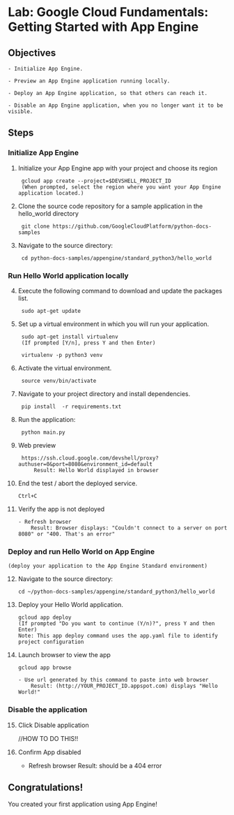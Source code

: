 # Lab: Google Cloud Fundamentals: Getting Started with App Engine 

## Objectives

    - Initialize App Engine.

    - Preview an App Engine application running locally.

    - Deploy an App Engine application, so that others can reach it.

    - Disable an App Engine application, when you no longer want it to be visible.


## Steps


### Initialize App Engine

1. Initialize your App Engine app with your project and choose its region

        gcloud app create --project=$DEVSHELL_PROJECT_ID
        (When prompted, select the region where you want your App Engine application located.)

2. Clone the source code repository for a sample application in the hello_world directory

        git clone https://github.com/GoogleCloudPlatform/python-docs-samples

3. Navigate to the source directory:

        cd python-docs-samples/appengine/standard_python3/hello_world


### Run Hello World application locally

4. Execute the following command to download and update the packages list.

        sudo apt-get update

5. Set up a virtual environment in which you will run your application.

        sudo apt-get install virtualenv
        (If prompted [Y/n], press Y and then Enter)

        virtualenv -p python3 venv

6. Activate the virtual environment.

        source venv/bin/activate

7. Navigate to your project directory and install dependencies.

        pip install  -r requirements.txt

8. Run the application:

        python main.py
 
9. Web preview 

        https://ssh.cloud.google.com/devshell/proxy?authuser=0&port=8080&environment_id=default
            Result: Hello World displayed in browser

10. End the test / abort the deployed service.

        Ctrl+C 

11. Verify the app is not deployed

        - Refresh browser        
            Result: Browser displays: "Couldn't connect to a server on port 8080" or "400. That's an error"


### Deploy and run Hello World on App Engine

    (deploy your application to the App Engine Standard environment)

12. Navigate to the source directory:

        cd ~/python-docs-samples/appengine/standard_python3/hello_world

13. Deploy your Hello World application.

        gcloud app deploy
        (If prompted "Do you want to continue (Y/n)?", press Y and then Enter)
        Note: This app deploy command uses the app.yaml file to identify project configuration

14. Launch browser to view the app

        gcloud app browse

        - Use url generated by this command to paste into web browser
            Result: (http://YOUR_PROJECT_ID.appspot.com) displays "Hello World!"


### Disable the application

15. Click Disable application

    //HOW TO DO THIS!!

16. Confirm App disabled

    - Refresh browser
      Result: should be a 404 error

## Congratulations!
You created your first application using App Engine!
